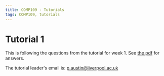 ```yaml
---
title: COMP109 - Tutorials
tags: COMP109, tutorials
---
```

# Tutorial 1

This is following the questions from the tutorial for week 1. See [the pdf](Tutorials/TUT1-201019.pdf) for answers.

The tutorial leader's email is: [p.austin@liverpool.ac.uk](mailto:p.austin@liverpool.ac.uk)
